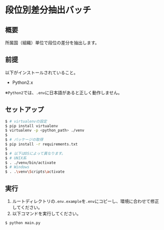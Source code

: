 # 段位別差分抽出バッチ #

## 概要

所属国（組織）単位で段位の差分を抽出します。

## 前提

以下がインストールされていること。

- Python2.x

※`Python2`では、`.env`に日本語があると正しく動作しません。


## セットアップ

```sh
$ # virtualenvの設定
$ pip install virtualenv
$ virtualenv -p <python_path> ./venv
$
$ # パッケージの取得
$ pip install -r requirements.txt
$
$ # 以下はOSによって異なります。
$ # UNIX系
$ . ./venv/bin/activate
$ # Windows
$ . .\venv\Scripts\activate
```

## 実行

1. ルートディレクトリの`.env.example`を`.env`にコピーし、環境に合わせて修正してください。
2. 以下コマンドを実行してください。

```sh
$ python main.py
```
